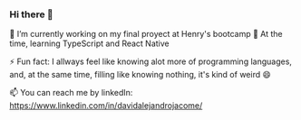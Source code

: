 ### Hi there 👋

🔭 I’m currently working on my final proyect at Henry's bootcamp
🌱 At the time, learning TypeScript and React Native

⚡ Fun fact: I allways feel like knowing alot more of programming languages, and, at the same time, filling like knowing nothing, it's kind of weird 😄

📫 You can reach me by linkedIn: https://www.linkedin.com/in/davidalejandrojacome/

<!--
**davidhubman/davidhubman** is a ✨ _special_ ✨ repository because its `README.md` (this file) appears on your GitHub profile.

Here are some ideas to get you started:

- 🔭 I’m currently working on ...
- 🌱 I’m currently learning ...
- 👯 I’m looking to collaborate on ...
- 🤔 I’m looking for help with ...
- 💬 Ask me about ...
- 📫 How to reach me: ...
- 😄 Pronouns: ...
- ⚡ Fun fact: ...
-->
